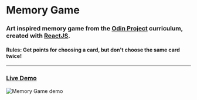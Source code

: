 # Memory Game
### Art inspired memory game from the [Odin Project](https://www.theodinproject.com/) curriculum, created with [ReactJS](https://reactjs.org/).
#### Rules: Get points for choosing a card, but don't choose the same card twice!
---
### [Live Demo](https://orjive5.github.io/Memory-Game/)
![Memory Game demo](https://user-images.githubusercontent.com/93201142/173335182-9880d3f4-af4a-4431-8ed7-ec6d1ee93b8a.gif)





